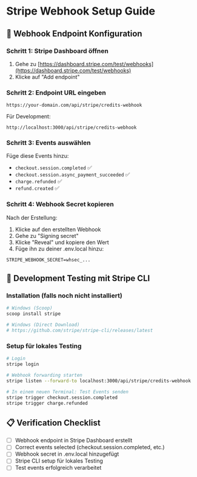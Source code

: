# Stripe Webhook Setup Guide

## 🔗 Webhook Endpoint Konfiguration

### Schritt 1: Stripe Dashboard öffnen
1. Gehe zu [https://dashboard.stripe.com/test/webhooks](https://dashboard.stripe.com/test/webhooks)
2. Klicke auf "Add endpoint"

### Schritt 2: Endpoint URL eingeben
```
https://your-domain.com/api/stripe/credits-webhook
```
Für Development:
```
http://localhost:3000/api/stripe/credits-webhook
```

### Schritt 3: Events auswählen
Füge diese Events hinzu:
- `checkout.session.completed` ✅
- `checkout.session.async_payment_succeeded` ✅
- `charge.refunded` ✅
- `refund.created` ✅

### Schritt 4: Webhook Secret kopieren
Nach der Erstellung:
1. Klicke auf den erstellten Webhook
2. Gehe zu "Signing secret"
3. Klicke "Reveal" und kopiere den Wert
4. Füge ihn zu deiner .env.local hinzu:
```env
STRIPE_WEBHOOK_SECRET=whsec_...
```

## 🧪 Development Testing mit Stripe CLI

### Installation (falls noch nicht installiert)
```bash
# Windows (Scoop)
scoop install stripe

# Windows (Direct Download)
# https://github.com/stripe/stripe-cli/releases/latest
```

### Setup für lokales Testing
```bash
# Login
stripe login

# Webhook forwarding starten
stripe listen --forward-to localhost:3000/api/stripe/credits-webhook

# In einem neuen Terminal: Test Events senden
stripe trigger checkout.session.completed
stripe trigger charge.refunded
```

## 📋 Verification Checklist

- [ ] Webhook endpoint in Stripe Dashboard erstellt
- [ ] Correct events selected (checkout.session.completed, etc.)
- [ ] Webhook secret in .env.local hinzugefügt
- [ ] Stripe CLI setup für lokales Testing
- [ ] Test events erfolgreich verarbeitet
